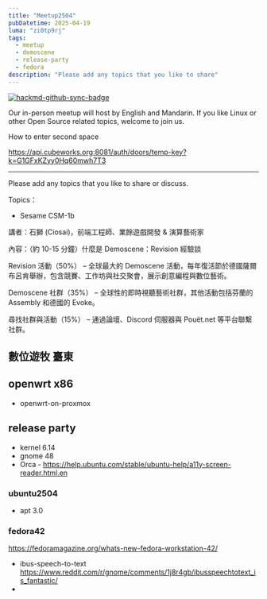```yaml
---
title: "Meetup2504"
pubDatetime: 2025-04-19
luma: "zi0tp9rj"
tags:
  - meetup
  - demoscene
  - release-party
  - fedora
description: "Please add any topics that you like to share"
---
```


[![hackmd-github-sync-badge](https://hackmd.io/gQ5X7PN0RN6zVD1KqpZEoQ/badge)](https://hackmd.io/gQ5X7PN0RN6zVD1KqpZEoQ)


Our in-person meetup will host by English and Mandarin.
If you like Linux or other Open Source related topics, welcome to join us.

How to enter second space

https://api.cubeworks.org:8081/auth/doors/temp-key?k=G1GFxKZyy0Hq60mwh7T3


---
Please add any topics that you like to share or discuss.

Topics：
- Sesame CSM-1b


講者：石獅 (Ciosai)，前端工程師、業餘遊戲開發 & 演算藝術家

內容：（約 10-15 分鐘）什麼是 Demoscene：Revision 經驗談

Revision 活動（50%） – 全球最大的 Demoscene 活動，每年復活節於德國薩爾布呂肯舉辦，包含競賽、工作坊與社交聚會，展示創意編程與數位藝術。

Demoscene 社群（35%） – 全球性的即時視聽藝術社群，其他活動包括芬蘭的 Assembly 和德國的 Evoke。

尋找社群與活動（15%） – 通過論壇、Discord 伺服器與 Pouët.net 等平台聯繫社群。

## 數位遊牧 臺東




## openwrt x86

- openwrt-on-proxmox

## release party

* kernel 6.14
* gnome 48
* Orca - https://help.ubuntu.com/stable/ubuntu-help/a11y-screen-reader.html.en

### ubuntu2504

* apt 3.0


### fedora42

https://fedoramagazine.org/whats-new-fedora-workstation-42/

* ibus-speech-to-text
https://www.reddit.com/r/gnome/comments/1j8r4gb/ibusspeechtotext_is_fantastic/
* 